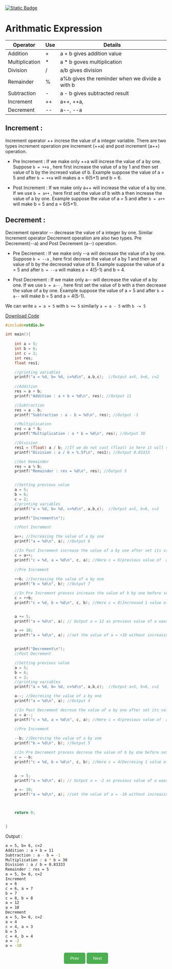 [![Static Badge](https://img.shields.io/badge/Home-maker?labelColor=grey&color=grey)](https://baponkar.github.io/Learning-C)
# Arithmatic Expression



| Operator       | Use | Details                                        |
|----------------|-----|------------------------------------------------|
| Addition       | +   |a + b gives addition value                      |
| Multiplication | *   | a * b goves multiplication                     |
| Division       | /   | a/b gives division                             |
| Remainder      | %   | a%b gives the reminder when we divide a with b |
| Subtraction    | -   | a - b gives subtracted result                  |
| Increment      | ++  | a++, ++a,                                      |
| Decrement      | --  | a--, --a                                       |

## Increment :
Increment operator ++ increse the value of a integer variable. There are two types increment operation pre increment (++a) and post increment (a++) operation.

-  Pre Increment : If we make only ++a will increse the value of a by one. Suppose `b = ++a` , here first increase  the value of a by 1 and then set value of b by the incresed value of b. Example suppose the value of a = 5 and after `b = ++a` will makes a = 6(5+1) and b = 6.

- Post Increment : If we make only a++ will increase the value of a by one. If we use `b = a++` , here first set the value of b with a then increase the value of a by one. Example suppose the value of a = 5 and after `b = a++` will make b = 5 and a = 6(5+1).

## Decrement :
Decrement operator -- decrease the value of a integer by one. Similar Increment operator Decrement operation are also two types. Pre Decrement(--a) and Post Decrement (a--) operation.

-  Pre Decrement  : If we make only --a will decrease the value of a by one. Suppose `b = --a` , here first decrese the value of a by 1 and then set value of b by the decresead value of b. Example suppose the value of a = 5 and after `b = --a` will makes a = 4(5-1) and b = 4.

- Post Decrement  : If we make only a-- will decrease the value of a by one. If we use `b = a--` , here first set the value of b with a then decrease the value of a by one. Example suppose the value of a = 5 and after `b = a--` will make b = 5 and a = 4(5-1).

We can write `a = a + 5` with `b += 5` similarly `a = a - 5` with `b -= 5`

[Download Code](./code/arithmatic_operation.c)



```c
#include<stdio.h>

int main(){
	
	int a = 5;
	int b = 6;
	int c = 2;
	int res;
	float res1;

	//printing variables
	printf("a = %d, b= %d, c=%d\n", a,b,c);	 //Output a=5, b=6, c=2
	
	//Addition
	res = a + b;
	printf("Addition : a + b = %d\n", res); //Output 11

	//Subtraction
	res = a - b;
	printf("Subtraction : a - b = %d\n", res); //Output -1

	//Multiplication
	res = a * b;
	printf("Multiplication : a * b = %d\n", res); //Output 30

	//Division
	res1 = (float) a / b; //If we do not cast (float) in here it will show 0.00000 instead of  0.83333
	printf("Division : a / b = %.5f\n", res1); //Output 0.83333

	//Get Remainder
	res = a % b;
	printf("Remainder : res = %d\n", res); //Output 5


	//Setting previous value
	a = 5;
	b = 6;
	c = 2;
	//printing variables
	printf("a = %d, b= %d, c=%d\n", a,b,c);	 //Output a=5, b=6, c=2

	printf("Increment\n");

	//Post Increment 

	a++; //Increasing the value of a by one
	printf("a = %d\n", a); //Output 6

	//In Post Increment increase the value of a by one after set its value with c
	c = a++;
	printf("c = %d, a = %d\n", c, a); //Here c = 6(previous value of  a)
	
	//Pre Increment
	
	++b; //Increasing the value of a by one
	printf("b = %d\n", b); //Output 7

	//In Pre Increment process increase the value of b by one before set its value to b
	c = ++b;
	printf("c = %d, b = %d\n", c, b); //Here c = 8(Increased 1 value of b)


	a += 5;
	printf("a = %d\n", a); // Output a = 12 as previous value of a waas 5

	a =+ 10;
	printf("a = %d\n", a); //set the value of a = +10 without increasing 10 from its previous value


	printf("Decrement\n");
	//Post Decrement

	//Setting previous value
	a = 5;
	b = 6;
	c = 2;
	//printing variables
	printf("a = %d, b= %d, c=%d\n", a,b,c);	 //Output a=5, b=6, c=2

	a--; //Decresing the value of a by one
	printf("a = %d\n", a); //Output 4

	//In Post Decrement decrese the value of a by one after set its value with c
	c = a--;
	printf("c = %d, a = %d\n", c, a); //Here c = 4(previous value of  a)
	
	//Pre Increment

	--b; //Decresing the value of a by one
	printf("b = %d\n", b); //Output 5

	//In Pre Decrement process decrese the value of b by one before set its value to b
	c = --b;
	printf("c = %d, b = %d\n", c, b); //Here c = 4(Decresing 1 value of b)


	a -= 5;
	printf("a = %d\n", a); // Output a = -2 as previous value of a waas 5

	a =- 10;
	printf("a = %d\n", a); //set the value of a = -10 without increasing 10 from its previous value



	return 0;


}

```

Output :

```bash
a = 5, b= 6, c=2
Addition : a + b = 11
Subtraction : a - b = -1
Multiplication : a * b = 30
Division : a / b = 0.83333
Remainder : res = 5
a = 5, b= 6, c=2
Increment
a = 6
c = 6, a = 7
b = 7
c = 8, b = 8
a = 12
a = 10
Decrement
a = 5, b= 6, c=2
a = 4
c = 4, a = 3
b = 5
c = 4, b = 4
a = -2
a = -10
```


<div style="text-align: center;">
    <button type="button" onclick="window.location.href='https://baponkar.github.io/Learning-C//Numeric-Constants-and-Variables/Numeric-Constants-and-Variables';" style="background-color: #4CAF50; color: white; padding: 10px 20px; border: none; border-radius: 5px; cursor: pointer;">
       Prev
    </button>
     <button type="button" onclick="window.location.href='https://baponkar.github.io/Learning-C/Input-and-Output/Input-and-Output';" style="background-color: #4CAF50; color: white; padding: 10px 20px; border: none; border-radius: 5px; cursor: pointer;">
       Next
    </button>
</div>